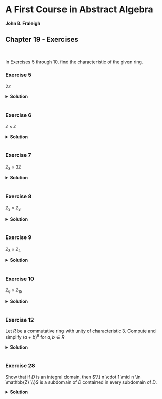 # A First Course in Abstract Algebra
**John B. Fraleigh**<br>

## Chapter 19 - Exercises

<br>

In Exercises 5 through 10, find the characteristic of the given ring.

### Exercise 5

$2\mathbb{Z}$

<details>
<summary><strong>Solution</strong></summary>

<br>$\text{char}(2\mathbb{Z}) = 0$

</details>










<br>

### Exercise 6

$\mathbb{Z} \times \mathbb{Z}$

<details>
<summary><strong>Solution</strong></summary>

<br>
$\text{char}(\mathbb{Z} \times \mathbb{Z}) = 0$

</details>










<br>

### Exercise 7

$\mathbb{Z}_3 \times 3\mathbb{Z}$

<details>
<summary><strong>Solution</strong></summary>

<br>
$\text{char}(\mathbb{Z}_3 \times 3\mathbb{Z}) = 0$

</details>










<br>

### Exercise 8

$\mathbb{Z}_3 \times \mathbb{Z}_3$

<details>
<summary><strong>Solution</strong></summary>

<br>
$\text{char}(\mathbb{Z}_3 \times \mathbb{Z}_3) = 3$

</details>










<br>

### Exercise 9

$\mathbb{Z}_3 \times \mathbb{Z}_4$

<details>
<summary><strong>Solution</strong></summary>

<br>
$\text{char}(\mathbb{Z}_3 \times \mathbb{Z}_4) = 12$

</details>










<br>

### Exercise 10

$\mathbb{Z} _{6} \times \mathbb{Z} _{15}$

<details>
<summary><strong>Solution</strong></summary>

<br>
$\text{char}(\mathbb{Z}_6 \times \mathbb{Z}_{15}) = 30$

</details>










<br>

### Exercise 12

Let $R$ be a commutative ring with unity of characteristic 3. Compute and simplify $(a+b)^9$ for $a,b \in R$

<details>
<summary><strong>Solution</strong></summary><br>

```math
    \displaylines{
        (a+b)^9 = a^9 + 9a^8b^1 + 36a^7b^2 + \cdots + 36a^2b^7 + 9a^1b^8 + b^9\\
        = a^9 + 3(3a^8b^1 + 12a^7b^2 + \cdots + 12a^2b^7 + 3a^1b^8) + b^9\\
        = a^9 + b^9
    }
```
</details>










<br>

### Exercise 28

Show that if $D$ is an integral domain, then $\\{ n \cdot 1 \mid n \in \mathbb{Z} \\}$ is a subdomain of $D$ contained in every subdomain of $D$.

<details>
<summary><strong>Solution</strong></summary><br>

Let $R = \\{ n \cdot 1 \mid n \in \mathbb{Z} \\}$

- Addition closure: $(n \cdot 1) + (m \cdot 1) = n \cdot 1 + m \cdot 1 = (n + m) \cdot 1 \in R$
- Addition neutral element: let $n = 0$, then we have $(n \cdot 1) + (0 \cdot 1) = (n + 0) \cdot 1 = n \cdot 1$
- Additive inverse: the inverse of $n \cdot 1$ is $-n \cdot 1$: $(n \cdot 1) + (-n \cdot 1) = (n - n) \cdot 1 = 0 \cdot 1 = 0$
    
This shows that $R$ is an abelian group with the operation $+$
    
- Multiplicative closure: with distributive laws, we have $(n \cdot 1)(m \cdot 1) = (nm) \cdot 1 \in R$
- Multiplicative identity: because $1 \cdot 1 = 1$, then $1 \in R$

Thus $R$ is a commutative ring with unity.

- Does $R$ have zero divisors? because a product $ab=0$ in $R$ can also be viewed as a product in $D$, we see that $R$ also has no divisors of zero.

Thus, $R$ is a subdomain of $D$

</details>
